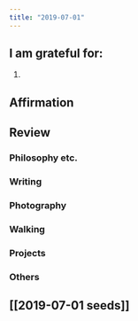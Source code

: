 ```yaml
---
title: "2019-07-01"
---
```

## I am grateful for:
1. 

## Affirmation

## Review
### Philosophy etc.

### Writing

### Photography

### Walking

### Projects

### Others

## [[2019-07-01 seeds]]
